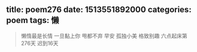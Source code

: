title: poem276
date: 1513551892000
categories: poem
tags: 懒
---
> 懒惰最是长情
一旦黏上你
甩都不弃
早安
孤独小美
格致别趣
六点起床第276天 迟到16天